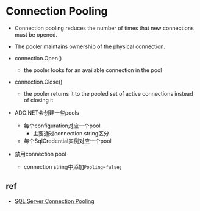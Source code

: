 # Connection Pooling
+ Connection pooling reduces the number of times that new connections must be opened.
+  The pooler maintains ownership of the physical connection. 
+ connection.Open()
    +  the pooler looks for an available connection in the pool
+ connection.Close()
    + the pooler returns it to the pooled set of active connections instead of closing it

+ ADO.NET会创建一些pools
    + 每个configuration对应一个pool
        + 主要通过connection string区分
    + 每个SqlCredential实例对应一个pool
+ 禁用connection pool
    + connection string中添加`Pooling=false;`

## ref
+ [SQL Server Connection Pooling](https://learn.microsoft.com/en-us/dotnet/framework/data/adonet/sql-server-connection-pooling)